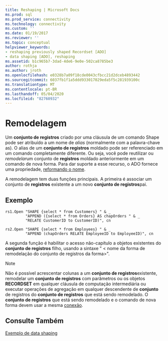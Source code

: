 ```yaml
---
title: Reshaping | Microsoft Docs
ms.prod: sql
ms.prod_service: connectivity
ms.technology: connectivity
ms.custom: ''
ms.date: 01/19/2017
ms.reviewer: ''
ms.topic: conceptual
helpviewer_keywords:
- reshaping previously shaped Recordset [ADO]
- data shaping [ADO], reshaping
ms.assetid: b1c965b7-3dad-4de6-9e0e-502ca8785be3
author: rothja
ms.author: jroth
ms.openlocfilehash: e0328b7a09f18cde0043cfbcc21d2dceb4893442
ms.sourcegitcommit: 6037fb1f1a5ddd933017029eda5f5c281939100c
ms.translationtype: MT
ms.contentlocale: pt-BR
ms.lasthandoff: 05/04/2020
ms.locfileid: "82760932"
---
```

# <a name="reshaping"></a>Remodelagem
Um **conjunto de registros** criado por uma cláusula de um comando Shape pode ser atribuído a um nome de *alias* (normalmente com a palavra-chave as). O alias de um **conjunto de registros** moldado pode ser referenciado em um comando completamente diferente. Ou seja, você pode reutilizar ou *remodelar*um conjunto de **registros** moldado anteriormente em um comando de nova forma. Para dar suporte a esse recurso, o ADO fornece uma propriedade, [reformando o nome](../../../ado/reference/ado-api/reshape-name-property-dynamic-ado.md).  
  
 A remodelagem tem duas funções principais. A primeira é associar um conjunto de **registros** existente a um novo **conjunto de registros**pai.  
  
## <a name="example"></a>Exemplo  
  
```  
rs1.Open "SHAPE {select * from Customers} " & _  
         "APPEND ({select * from Orders} AS chapOrders " & _  
         "RELATE CustomerID to CustomerID)", cn  
  
rs2.Open "SHAPE {select * from Employees} " & _  
         "APPEND (chapOrders RELATE EmployeeID to EmployeeID)", cn  
```  
  
 A segunda função é habilitar o acesso não-capítulo a objetos existentes do **conjunto de registros** filho, usando a sintaxe " \< nome da forma de remodelação do conjunto de registros da forma>".  
  
> [!NOTE]
>  Não é possível acrescentar colunas a um **conjunto de registros**existente, remodelar um **conjunto de registros** com parâmetros ou os objetos **RECORDSET** em qualquer cláusula de computação intermediária ou executar operações de agregação em qualquer descendente de **conjunto** de registros do **conjunto de registros** que está sendo remodelado. O **conjunto de registros** que está sendo remodelado e o comando de nova forma devem usar a mesma [conexão](../../../ado/reference/ado-api/connection-object-ado.md).  
  
## <a name="see-also"></a>Consulte Também  
 [Exemplo de data shaping](../../../ado/guide/data/data-shaping-example.md)
